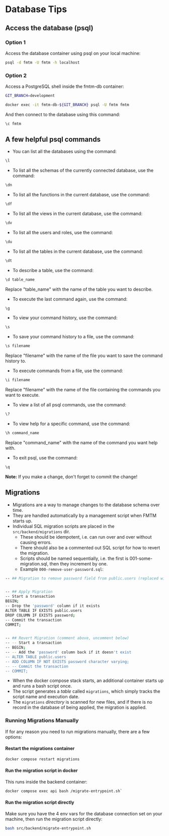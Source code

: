 # Database Tips

## Access the database (psql)

### Option 1

Access the database container using psql on your local machine:

```bash
psql -d fmtm -U fmtm -h localhost
```

### Option 2

Access a PostgreSQL shell inside the fmtm-db container:

```bash
GIT_BRANCH=development

docker exec -it fmtm-db-${GIT_BRANCH} psql -U fmtm fmtm
```

And then connect to the database using this command:

```bash
\c fmtm
```

## A few helpful psql commands

- You can list all the databases using the command:

```bash
\l
```

- To list all the schemas of the currently connected database, use the command:

```bash
\dn
```

- To list all the functions in the current database, use the command:

```bash
\df
```

- To list all the views in the current database, use the command:

```bash
\dv
```

- To list all the users and roles, use the command:

```bash
\du
```

- To list all the tables in the current database, use the command:

```bash
\dt
```

- To describe a table, use the command:

```bash
\d table_name
```

Replace "table_name" with the name of the table you want to describe.

- To execute the last command again, use the command:

```bash
\g
```

- To view your command history, use the command:

```bash
\s
```

- To save your command history to a file, use the command:

```bash
\s filename
```

Replace "filename" with the name of the file you
want to save the command history to.

- To execute commands from a file, use the command:

```bash
\i filename
```

Replace "filename" with the name of the file
containing the commands you want to execute.

- To view a list of all psql commands, use the command:

```bash
\?
```

- To view help for a specific command, use the command:

```bash
\h command_name
```

Replace "command_name" with the name of the command you want help with.

- To exit psql, use the command:

```bash
\q
```

**Note:** If you make a change, don't forget to commit the change!

## Migrations

- Migrations are a way to manage changes to the database schema over time.
- They are handled automatically by a management script when FMTM starts up.
- Individual SQL migration scripts are placed in the `src/backend/migrations` dir.
  - These should be idempotent, i.e. can run over and over without causing errors.
  - There should also be a commented out SQL script for how to revert the migration.
  - Scripts should be named sequentially,
    i.e. the first is 001-some-migration.sql,
    then they increment by one.
  - Example `000-remove-user-password.sql`:

```bash
-- ## Migration to remove password field from public.users (replaced with OSM OAuth)


-- ## Apply Migration
-- Start a transaction
BEGIN;
-- Drop the 'password' column if it exists
ALTER TABLE IF EXISTS public.users
DROP COLUMN IF EXISTS password;
-- Commit the transaction
COMMIT;


-- ## Revert Migration (comment above, uncomment below)
-- -- Start a transaction
-- BEGIN;
-- -- Add the 'password' column back if it doesn't exist
-- ALTER TABLE public.users
-- ADD COLUMN IF NOT EXISTS password character varying;
-- -- Commit the transaction
-- COMMIT;
```

- When the docker compose stack starts,
  an additional container starts up and runs a bash script once.
- The script generates a _table_ called `migrations`,
  which simply tracks the script name and execution date.
- The `migrations` _directory_ is scanned for new files,
  and if there is no record in the database of being applied,
  the migration is applied.

### Running Migrations Manually

If for any reason you need to run migrations manually,
there are a few options:

#### Restart the migrations container

```bash
docker compose restart migrations
```

#### Run the migration script in docker

This runs inside the backend container:

```bash
docker compose exec api bash /migrate-entrypoint.sh`
```

#### Run the migration script directly

Make sure you have the 4 env vars for the database
connection set on your machine,
then run the migration script directly:

```bash
bash src/backend/migrate-entrypoint.sh
```
